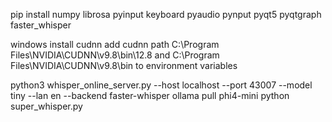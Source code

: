 pip install numpy librosa pyinput keyboard pyaudio pynput pyqt5 pyqtgraph faster_whisper

windows 
install cudnn
add cudnn path C:\Program Files\NVIDIA\CUDNN\v9.8\bin\12.8 and C:\Program Files\NVIDIA\CUDNN\v9.8\bin to environment variables

python3 whisper_online_server.py --host localhost --port 43007 --model tiny --lan en --backend faster-whisper
ollama pull phi4-mini
python super_whisper.py